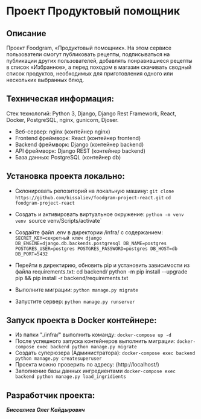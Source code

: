 # Проект Продуктовый помощник
## **Описание**
Проект Foodgram, «Продуктовый помощник». На этом сервисе пользователи смогут публиковать рецепты, подписываться на публикации других пользователей, добавлять понравившиеся рецепты в список «Избранное», а перед походом в магазин скачивать сводный список продуктов, необходимых для приготовления одного или нескольких выбранных блюд.

## **Техническая информация:**
Стек технологий: Python 3, Django, Django Rest Framework, React, Docker, PostgreSQL, nginx, gunicorn, Djoser.

- Веб-сервер: nginx (контейнер nginx)
- Frontend фреймворк: React (контейнер frontend)
- Backend фреймворк: Django (контейнер backend)
- API фреймворк: Django REST (контейнер backend)
- База данных: PostgreSQL (контейнер db)

## **Установка проекта локально:**
- Склонировать репозиторий на локальную машину:
  `git clone https://github.com/bissaliev/foodgram-project-react.git`
  `cd foodgram-project-react`
- Cоздать и активировать виртуальное окружение:
  `python -m venv venv
  `source venv/Scripts/activate`
  
- Cоздайте файл .env в директории /infra/ с содержанием:
  `SECRET_KEY=секретный ключ django
  DB_ENGINE=django.db.backends.postgresql
  DB_NAME=postgres
  POSTGRES_USER=postgres
  POSTGRES_PASSWORD=postgres
  DB_HOST=db
  DB_PORT=5432`

- Перейти в директирию, обновить pip и установить зависимости из файла requirements.txt:
  cd backend/
  python -m pip install --upgrade pip &&
  pip install -r backend/requirements.txt
- Выполните миграции:
  `python manage.py migrate`
- Запустите сервер:
  `python manage.py runserver`
## **Запуск проекта в Docker контейнере:**
- Из папки "./infra/" выполнить команду:
  `docker-compose up -d`
- После успешного запуска контейнеров выполнить миграции:
  `docker-compose exec backend python manage.py migrate`
- Создать суперюзера (Администратора):
  `docker-compose exec backend python manage.py createsuperuser`
- Проекта можно проверить по адресу: (http://localhost/)
- Заполнение базы данных ингредиентами
  `docker-compose exec backend python manage.py load_ingridients`
## **Разработчик проекта:**
***Биссалиев Олег Кайдырович***

